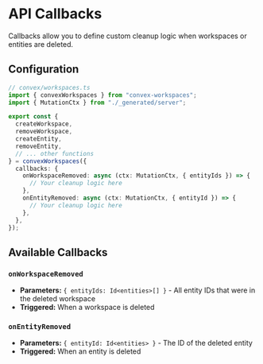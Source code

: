 # API Callbacks

Callbacks allow you to define custom cleanup logic when workspaces or entities are deleted.

## Configuration

```typescript
// convex/workspaces.ts
import { convexWorkspaces } from "convex-workspaces";
import { MutationCtx } from "./_generated/server";

export const {
  createWorkspace,
  removeWorkspace,
  createEntity,
  removeEntity,
  // ... other functions
} = convexWorkspaces({
  callbacks: {
    onWorkspaceRemoved: async (ctx: MutationCtx, { entityIds }) => {
      // Your cleanup logic here
    },
    onEntityRemoved: async (ctx: MutationCtx, { entityId }) => {
      // Your cleanup logic here
    },
  },
});
```

## Available Callbacks

### `onWorkspaceRemoved`
- **Parameters:** `{ entityIds: Id<entities>[] }` - All entity IDs that were in the deleted workspace
- **Triggered:** When a workspace is deleted

### `onEntityRemoved`
- **Parameters:** `{ entityId: Id<entities> }` - The ID of the deleted entity
- **Triggered:** When an entity is deleted